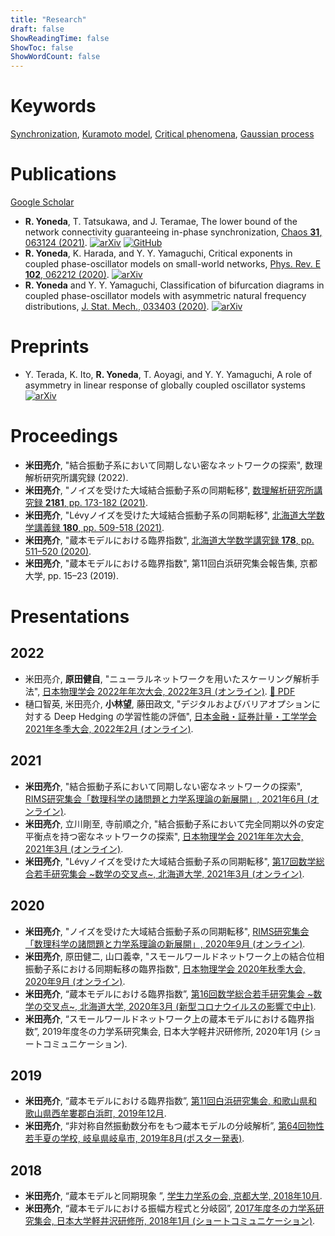 ```yaml
---
title: "Research"
draft: false
ShowReadingTime: false
ShowToc: false
ShowWordCount: false
---
```


# Keywords
[Synchronization](/posts/), [Kuramoto model](), [Critical phenomena](), [Gaussian process]()

# Publications
[Google Scholar](https://scholar.google.com/citations?user=XN3JxqIAAAAJ)
- **R. Yoneda**, T. Tatsukawa, and J. Teramae, The lower bound of the network connectivity guaranteeing in-phase synchronization, [Chaos **31**, 063124 (2021)](https://aip.scitation.org/doi/abs/10.1063/5.0054271). [![arXiv](https://img.shields.io/badge/arXiv-2104.05954-b31b1b.svg)](https://arxiv.org/abs/2104.05954) [![GitHub](https://badgen.net/badge/icon/github?icon=github&label=yonesuke/DenseSync)](https://github.com/yonesuke/DenseSync)
- **R. Yoneda**, K. Harada, and Y. Y. Yamaguchi, Critical exponents in coupled phase-oscillator models on small-world networks, [Phys. Rev. E **102**, 062212 (2020)](https://journals.aps.org/pre/abstract/10.1103/PhysRevE.102.062212). [![arXiv](https://img.shields.io/badge/arXiv-2007.04539-b31b1b.svg)](https://arxiv.org/abs/2007.04539)
- **R. Yoneda** and Y. Y. Yamaguchi, Classification of bifurcation diagrams in coupled phase-oscillator models with asymmetric natural frequency distributions, [J. Stat. Mech., 033403 (2020)](https://iopscience.iop.org/article/10.1088/1742-5468/ab6f5f). [![arXiv](https://img.shields.io/badge/arXiv-1901.02175-b31b1b.svg)](https://arxiv.org/abs/1901.02175)

# Preprints
- Y. Terada, K. Ito, **R. Yoneda**, T. Aoyagi, and Y. Y. Yamaguchi, A role of asymmetry in linear response of globally coupled oscillator systems [![arXiv](https://img.shields.io/badge/arXiv-1802.08383-b31b1b.svg)](https://arxiv.org/abs/1802.08383)

# Proceedings
- **米田亮介**, "結合振動子系において同期しない密なネットワークの探索", 数理解析研究所講究録 (2022).
- **米田亮介**, "ノイズを受けた大域結合振動子系の同期転移", [数理解析研究所講究録 **2181**, pp. 173-182 (2021)](https://www.kurims.kyoto-u.ac.jp/~kyodo/kokyuroku/contents/pdf/2181-20.pdf).
- **米田亮介**, "Lévyノイズを受けた大域結合振動子系の同期転移", [北海道大学数学講義録 **180**, pp. 509-518 (2021)](https://www.math.sci.hokudai.ac.jp/~wakate/mcyr/2021/pdf/yoneda_ryosuke.pdf).
- **米田亮介**, "蔵本モデルにおける臨界指数", [北海道大学数学講究録 **178**, pp. 511–520 (2020)](https://www.math.sci.hokudai.ac.jp/~wakate/mcyr/2020/pdf/yoneda_ryosuke.pdf).
- **米田亮介**, "蔵本モデルにおける臨界指数", 第11回白浜研究集会報告集, 京都大学, pp. 15–23 (2019). 

# Presentations
## 2022
- 米田亮介, **原田健自**, "ニューラルネットワークを用いたスケーリング解析手法", [日本物理学会 2022年年次大会, 2022年3月 (オンライン)](https://onsite.gakkai-web.net/jps/jps_search/2022sp/index.html). [:open_file_folder: PDF](files/talk20220315.pdf)
- 樋口智英, 米田亮介, **小林望**, 藤田政文, "デジタルおよびバリアオプションに対する Deep Hedging の学習性能の評価", [日本金融・証券計量・工学学会 2021年冬季大会, 2022年2月 (オンライン)](http://www.jafee.gr.jp/01rally/conference/pro_56th_2022_0121.pdf).

## 2021
- **米田亮介**, "結合振動子系において同期しない密なネットワークの探索", [RIMS研究集会「数理科学の諸問題と力学系理論の新展開」, 2021年6月 (オンライン)](https://sites.google.com/view/rims-dyn-sys2021/).
- **米田亮介**, 立川剛至, 寺前順之介, "結合振動子系において完全同期以外の安定平衡点を持つ密なネットワークの探索", [日本物理学会 2021年年次大会, 2021年3月 (オンライン)](https://w4.gakkai-web.net/jps_search/2021sp/index.html).
- **米田亮介**, "Lévyノイズを受けた大域結合振動子系の同期転移", [第17回数学総合若手研究集会 ~数学の交叉点~, 北海道大学, 2021年3月 (オンライン)](https://www.math.sci.hokudai.ac.jp/~wakate/mcyr/2021/ja/index.html).

## 2020
- **米田亮介**, "ノイズを受けた大域結合振動子系の同期転移", [RIMS研究集会「数理科学の諸問題と力学系理論の新展開」, 2020年9月 (オンライン)](https://sites.google.com/view/rims-dyn-sys2020/).
- **米田亮介**, 原田健二, 山口義幸, "スモールワールドネットワーク上の結合位相振動子系における同期転移の臨界指数", [日本物理学会 2020年秋季大会, 2020年9月 (オンライン)](https://w4.gakkai-web.net/jps_search/2020au/index.html).
- **米田亮介**, “蔵本モデルにおける臨界指数”, [第16回数学総合若手研究集会 ~数学の交叉点~, 北海道大学, 2020年3月 (新型コロナウイルスの影響で中止)](https://www.math.sci.hokudai.ac.jp/~wakate/mcyr/2020/ja/index.html).
- **米田亮介**, “スモールワールドネットワーク上の蔵本モデルにおける臨界指数”, 2019年度冬の力学系研究集会, 日本大学軽井沢研修所, 2020年1月 (ショートコミュニケーション).

## 2019
- **米田亮介**, “蔵本モデルにおける臨界指数”, [第11回白浜研究集会, 和歌山県和歌山県西牟婁郡白浜町, 2019年12月](https://sites.google.com/view/shirahama-math/%E7%AC%AC11%E5%9B%9E).
- **米田亮介**, “非対称自然振動数分布をもつ蔵本モデルの分岐解析”, [第64回物性若手夏の学校, 岐阜県岐阜市, 2019年8月(ポスター発表)](https://cmpss.jp/forepast/ss2019/).

## 2018
- **米田亮介**, “蔵本モデルと同期現象 ”, [学生力学系の会, 京都大学, 2018年10月](https://www.kokuchpro.com/event/6a3a52de2279c7d0f1dbcec791a4faeb/).
- **米田亮介**, “蔵本モデルにおける振幅方程式と分岐図”, [2017年度冬の力学系研究集会, 日本大学軽井沢研修所, 2018年1月 (ショートコミュニケーション)](https://tsujiimasato.files.wordpress.com/2018/03/2017-karuizawa-program2.pdf).